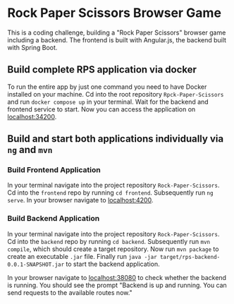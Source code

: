 # Rock Paper Scissors Browser Game

This is a coding challenge, building a "Rock Paper Scissors" browser game including a backend. The frontend is built with Angular.js, the backend built with Spring Boot.

## Build complete RPS application via docker

To run the entire app by just one command you need to have Docker installed on your machine.
Cd into the root repository `Rpck-Paper-Scissors` and run `docker compose up` in your terminal. Wait for the backend and frontend service to start. Now you can access the application on [localhost:34200](http://localhost:4200).

## Build and start both applications individually via `ng` and `mvn`

### Build Frontend Application

In your terminal navigate into the project repository `Rock-Paper-Scissors`.
Cd into the `frontend` repo by running `cd frontend`. Subsequently run `ng serve`. In your browser navigate to [localhost:4200](http://localhost:4200/).

### Build Backend Application

In your terminal navigate into the project repository `Rock-Paper-Scissors`.
Cd into the `backend` repo by running `cd backend`. Subsequently run `mvn compile`, which should create a target repository. Now run `mvn package` to create an executable `.jar` file. Finally run `java -jar target/rps-backend-0.0.1-SNAPSHOT.jar` to start the backend application.

In your browser navigate to [localhost:38080](http://localhost:38080/) to check whether the backend is running. You should see the prompt "Backend is up and running. You can send requests to the available routes now."
